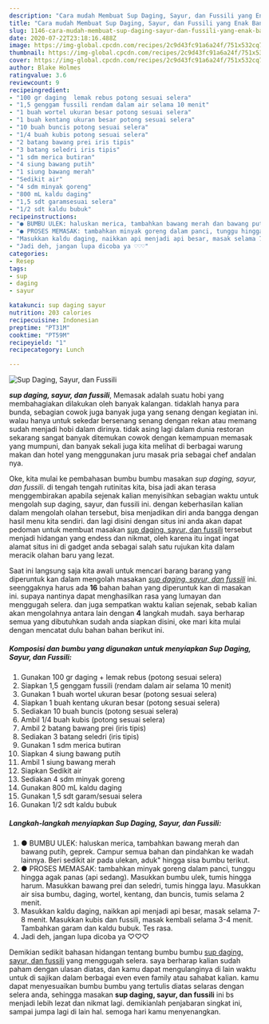 ```yaml
---
description: "Cara mudah Membuat Sup Daging, Sayur, dan Fussili yang Enak Banget"
title: "Cara mudah Membuat Sup Daging, Sayur, dan Fussili yang Enak Banget"
slug: 1146-cara-mudah-membuat-sup-daging-sayur-dan-fussili-yang-enak-banget
date: 2020-07-22T23:18:16.488Z
image: https://img-global.cpcdn.com/recipes/2c9d43fc91a6a24f/751x532cq70/sup-daging-sayur-dan-fussili-foto-resep-utama.jpg
thumbnail: https://img-global.cpcdn.com/recipes/2c9d43fc91a6a24f/751x532cq70/sup-daging-sayur-dan-fussili-foto-resep-utama.jpg
cover: https://img-global.cpcdn.com/recipes/2c9d43fc91a6a24f/751x532cq70/sup-daging-sayur-dan-fussili-foto-resep-utama.jpg
author: Blake Holmes
ratingvalue: 3.6
reviewcount: 9
recipeingredient:
- "100 gr daging  lemak rebus potong sesuai selera"
- "1,5 genggam fussili rendam dalam air selama 10 menit"
- "1 buah wortel ukuran besar potong sesuai selera"
- "1 buah kentang ukuran besar potong sesuai selera"
- "10 buah buncis potong sesuai selera"
- "1/4 buah kubis potong sesuai selera"
- "2 batang bawang prei iris tipis"
- "3 batang seledri iris tipis"
- "1 sdm merica butiran"
- "4 siung bawang putih"
- "1 siung bawang merah"
- "Sedikit air"
- "4 sdm minyak goreng"
- "800 mL kaldu daging"
- "1,5 sdt garamsesuai selera"
- "1/2 sdt kaldu bubuk"
recipeinstructions:
- "● BUMBU ULEK: haluskan merica, tambahkan bawang merah dan bawang putih, geprek. Campur semua bahan dan pindahkan ke wadah lainnya. Beri sedikit air pada ulekan, aduk&#34; hingga sisa bumbu terikut."
- "● PROSES MEMASAK: tambahkan minyak goreng dalam panci, tunggu hingga agak panas (api sedang). Masukkan bumbu ulek, tumis hingga harum. Masukkan bawang prei dan seledri, tumis hingga layu. Masukkan air sisa bumbu, daging, wortel, kentang, dan buncis, tumis selama 2 menit."
- "Masukkan kaldu daging, naikkan api menjadi api besar, masak selama 7-8 menit. Masukkan kubis dan fussili, masak kembali selama 3-4 menit. Tambahkan garam dan kaldu bubuk. Tes rasa."
- "Jadi deh, jangan lupa dicoba ya ♡♡♡"
categories:
- Resep
tags:
- sup
- daging
- sayur

katakunci: sup daging sayur 
nutrition: 203 calories
recipecuisine: Indonesian
preptime: "PT31M"
cooktime: "PT59M"
recipeyield: "1"
recipecategory: Lunch

---
```



![Sup Daging, Sayur, dan Fussili](https://img-global.cpcdn.com/recipes/2c9d43fc91a6a24f/751x532cq70/sup-daging-sayur-dan-fussili-foto-resep-utama.jpg)

<b><i>sup daging, sayur, dan fussili</i></b>, Memasak adalah suatu hobi yang membahagiakan dilakukan oleh banyak kalangan. tidaklah hanya para bunda, sebagian cowok juga banyak juga yang senang dengan kegiatan ini. walau hanya untuk sekedar bersenang senang dengan rekan atau memang sudah menjadi hobi dalam dirinya. tidak asing lagi dalam dunia restoran sekarang sangat banyak ditemukan cowok dengan kemampuan memasak yang mumpuni, dan banyak sekali juga kita melihat di berbagai warung makan dan hotel yang menggunakan juru masak pria sebagai chef andalan nya.



Oke, kita mulai ke pembahasan bumbu bumbu masakan <i>sup daging, sayur, dan fussili</i>. di tengah tengah rutinitas kita, bisa jadi akan terasa menggembirakan apabila sejenak kalian menyisihkan sebagian waktu untuk mengolah sup daging, sayur, dan fussili ini. dengan keberhasilan kalian dalam mengolah olahan tersebut, bisa menjadikan diri anda bangga dengan hasil menu kita sendiri. dan lagi disini dengan situs ini anda akan dapat pedoman untuk membuat masakan <u>sup daging, sayur, dan fussili</u> tersebut menjadi hidangan yang endess dan nikmat, oleh karena itu ingat ingat alamat situs ini di gadget anda sebagai salah satu rujukan kita dalam meracik olahan baru yang lezat.


Saat ini langsung saja kita awali untuk mencari barang barang yang diperuntuk kan dalam mengolah masakan <u><i>sup daging, sayur, dan fussili</i></u> ini. seenggaknya harus ada <b>16</b> bahan bahan yang diperuntuk kan di masakan ini. supaya nantinya dapat menghasilkan rasa yang lumayan dan menggugah selera. dan juga sempatkan waktu kalian sejenak, sebab kalian akan mengolahnya antara lain dengan <b>4</b> langkah mudah. saya berharap semua yang dibutuhkan sudah anda siapkan disini, oke mari kita mulai dengan mencatat dulu bahan bahan berikut ini.

<!--inarticleads1-->

##### Komposisi dan bumbu yang digunakan untuk menyiapkan Sup Daging, Sayur, dan Fussili:

1. Gunakan 100 gr daging + lemak rebus (potong sesuai selera)
1. Siapkan 1,5 genggam fussili (rendam dalam air selama 10 menit)
1. Gunakan 1 buah wortel ukuran besar (potong sesuai selera)
1. Siapkan 1 buah kentang ukuran besar (potong sesuai selera)
1. Sediakan 10 buah buncis (potong sesuai selera)
1. Ambil 1/4 buah kubis (potong sesuai selera)
1. Ambil 2 batang bawang prei (iris tipis)
1. Sediakan 3 batang seledri (iris tipis)
1. Gunakan 1 sdm merica butiran
1. Siapkan 4 siung bawang putih
1. Ambil 1 siung bawang merah
1. Siapkan Sedikit air
1. Sediakan 4 sdm minyak goreng
1. Gunakan 800 mL kaldu daging
1. Gunakan 1,5 sdt garam/sesuai selera
1. Gunakan 1/2 sdt kaldu bubuk




<!--inarticleads2-->

##### Langkah-langkah menyiapkan Sup Daging, Sayur, dan Fussili:

1. ● BUMBU ULEK: haluskan merica, tambahkan bawang merah dan bawang putih, geprek. Campur semua bahan dan pindahkan ke wadah lainnya. Beri sedikit air pada ulekan, aduk&#34; hingga sisa bumbu terikut.
1. ● PROSES MEMASAK: tambahkan minyak goreng dalam panci, tunggu hingga agak panas (api sedang). Masukkan bumbu ulek, tumis hingga harum. Masukkan bawang prei dan seledri, tumis hingga layu. Masukkan air sisa bumbu, daging, wortel, kentang, dan buncis, tumis selama 2 menit.
1. Masukkan kaldu daging, naikkan api menjadi api besar, masak selama 7-8 menit. Masukkan kubis dan fussili, masak kembali selama 3-4 menit. Tambahkan garam dan kaldu bubuk. Tes rasa.
1. Jadi deh, jangan lupa dicoba ya ♡♡♡




Demikian sedikit bahasan hidangan tentang bumbu bumbu <u>sup daging, sayur, dan fussili</u> yang menggugah selera. saya berharap kalian sudah paham dengan ulasan diatas, dan kamu dapat mengulanginya di lain waktu untuk di sajikan dalam berbagai even even family atau sahabat kalian. kamu dapat menyesuaikan bumbu bumbu yang tertulis diatas selaras dengan selera anda, sehingga masakan <b>sup daging, sayur, dan fussili</b> ini bs menjadi lebih lezat dan nikmat lagi. demikianlah penjabaran singkat ini, sampai jumpa lagi di lain hal. semoga hari kamu menyenangkan.
